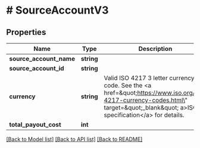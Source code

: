 # # SourceAccountV3

## Properties

Name | Type | Description | Notes
------------ | ------------- | ------------- | -------------
**source_account_name** | **string** |  |
**source_account_id** | **string** |  |
**currency** | **string** | Valid ISO 4217 3 letter currency code. See the &lt;a href&#x3D;\&quot;https://www.iso.org/iso-4217-currency-codes.html\&quot; target&#x3D;\&quot;_blank\&quot; a&gt;ISO specification&lt;/a&gt; for details. |
**total_payout_cost** | **int** |  |

[[Back to Model list]](../../README.md#models) [[Back to API list]](../../README.md#endpoints) [[Back to README]](../../README.md)
